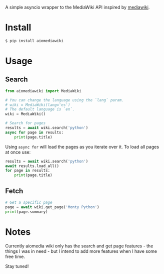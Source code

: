 A simple asyncio wrapper to the MediaWiki API inspired by
[mediawiki](https://github.com/barrust/mediawiki).


Install
=======

```sh
$ pip install aiomediawiki
```

Usage
=====

Search
------

```python
from aiomediawiki import MediaWiki

# You can change the language using the `lang` param.
# wiki = MediaWiki(lang='es')
# The default language is `en`.
wiki = MediaWiki()

# Search for pages
results = await wiki.search('python')
async for page in results:
    print(page.title)
```

Using ``async for`` will load the pages as you iterate over it. To load
all pages at once use:

```python
results = await wiki.search('python')
await results.load_all()
for page in results:
    print(page.title)
```

Fetch
-----

```python
# Get a specific page
page = await wiki.get_page('Monty Python')
print(page.summary)

```

Notes
=====

Currently aiomedia wiki only has the search and get page features - the things
I was in need - but I intend to add more features when I have some free time.

Stay tuned!
